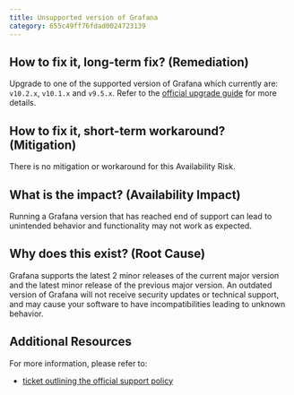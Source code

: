 ```yaml
---
title: Unsupported version of Grafana
category: 655c49ff76fdad0024723139
---
```


## How to fix it, long-term fix? (Remediation)

Upgrade to one of the supported version of Grafana which currently are: `v10.2.x`, `v10.1.x` and `v9.5.x`. Refer to the [official upgrade guide](https://grafana.com/docs/grafana/latest/upgrade-guide/) for more details.

## How to fix it, short-term workaround? (Mitigation)

There is no mitigation or workaround for this Availability Risk.

## What is the impact? (Availability Impact)

Running a Grafana version that has reached end of support can lead to unintended behavior and functionality may not work as expected.

## Why does this exist? (Root Cause)

Grafana supports the latest 2 minor releases of the current major version and the latest minor release of the previous major version. An outdated version of Grafana will not receive security updates or technical support, and may cause your software to have incompatibilities leading to unknown behavior.

## Additional Resources

For more information, please refer to:

- [ticket outlining the official support policy](https://community.grafana.com/t/clarifications-on-grafana-release-support-lifecycle/77054/4)